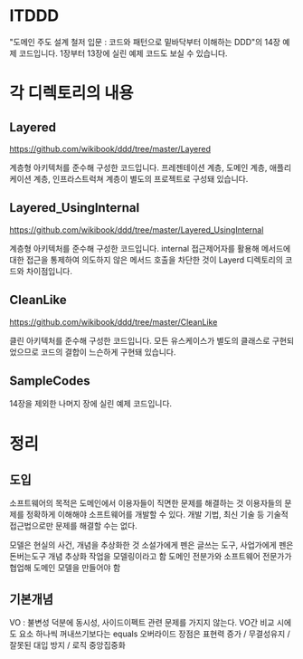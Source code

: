 # ITDDD

"도메인 주도 설계 철저 입문 : 코드와 패턴으로 밑바닥부터 이해하는 DDD"의 14장 예제 코드입니다.
1장부터 13장에 실린 예제 코드도 보실 수 있습니다.

# 각 디렉토리의 내용

## Layered

https://github.com/wikibook/ddd/tree/master/Layered

계층형 아키텍처를 준수해 구성한 코드입니다.
프레젠테이션 계층, 도메인 계층, 애플리케이션 계층, 인프라스트럭쳐 계층이 별도의 프로젝트로 구성돼 있습니다.

## Layered_UsingInternal

https://github.com/wikibook/ddd/tree/master/Layered_UsingInternal

계층형 아키텍처를 준수해 구성한 코드입니다.
internal 접근제어자를 활용해 메서드에 대한 접근을 통제하여 의도하지 않은 메서드 호출을 차단한 것이
Layerd 디렉토리의 코드와 차이점입니다.

## CleanLike

https://github.com/wikibook/ddd/tree/master/CleanLike

클린 아키텍처를 준수해 구성한 코드입니다.
모든 유스케이스가 별도의 클래스로 구현되었으므로 코드의 결합이 느슨하게 구현돼 있습니다.

## SampleCodes

14장을 제외한 나머지 장에 실린 예제 코드입니다.


# 정리 


## 도입

소프트웨어의 목적은 도메인에서 이용자들이 직면한 문제를 해결하는 것 
이용자들의 문제를 정확하게 이해해야 소프트웨어를 개발할 수 있다. 
개발 기법, 최신 기술 등 기술적 접근법으로만 문제를 해결할 수는 없다.

모델은 현실의 사건, 개념을 추상화한 것 
소설가에게 펜은 글쓰는 도구, 사업가에게 펜은 돈버는도구 
개념 추상화 작업을 모델링이라고 함 
도메인 전분가와 소프트웨어 전문가가 협업해 도메인 모델을 만들어야 함

## 기본개념 

VO : 불변성 덕분에 동시성, 사이드이펙트 관련 문제를 가지지 않는다. 
VO간 비교 시에도 요소 하나씩 꺼내쓰기보다는 equals 오버라이드 
장점은 표현력 증가 / 무결성유지 / 잘못된 대입 방지 / 로직 중앙집중화 

